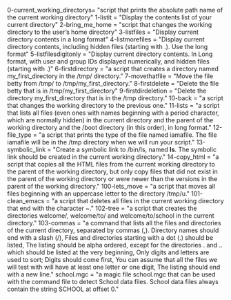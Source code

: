 0-current_working_directorys= "script that prints the absolute path name of the current working directory"
1-listit = "Display the contents list of your current directory"
2-bring_me_home = "script that changes the working directory to the user’s home directory"
3-listfiles = "Display current directory contents in a long format"
4-listmorefiles = "Display current directory contents, including hidden files (starting with .). Use the long format"
5-listfilesdigitonly = "Display current directory contents. In Long format, with user and group IDs displayed numerically, and hidden files (starting with .)"
6-firstdirectory = "a script that creates a directory named my_first_directory in the /tmp/ directory."
7-movethatfile = "Move the file betty from /tmp/ to /tmp/my_first_directory."
8-firstdelete = "Delete the file betty that is in /tmp/my_first_directory"
9-firstdirdeletion = "Delete the directory my_first_directory that is in the /tmp directory."
10-back = "a script that changes the working directory to the previous one."
11-lists = "a script that lists all files (even ones with names beginning with a period character, which are normally hidden) in the current directory and the parent of the working directory and the /boot directory (in this order), in long format."
12-file_type = "a script that prints the type of the file named iamafile. The file iamafile will be in the /tmp directory when we will run your script."
13-symbolic_link = "Create a symbolic link to /bin/ls, named __ls__. The symbolic link should be created in the current working directory."
14-copy_html = "a script that copies all the HTML files from the current working directory to the parent of the working directory, but only copy files that did not exist in the parent of the working directory or were newer than the versions in the parent of the working directory."
100-lets_move = "a script that moves all files beginning with an uppercase letter to the directory /tmp/u."
101-clean_emacs = "a script that deletes all files in the current working directory that end with the character ~."
102-tree = "a script that creates the directories welcome/, welcome/to/ and welcome/to/school in the current directory."
103-commas = "a command that lists all the files and directories of the current directory, separated by commas (,). Directory names should end with a slash (/),  Files and directories starting with a dot (.) should be listed, The listing should be alpha ordered, except for the directories . and .. which should be listed at the very beginning,  Only digits and letters are used to sort; Digits should come first, You can assume that all the files we will test with will have at least one letter or one digit, The listing should end with a new line."
school.mgc = "a magic file school.mgc that can be used with the command file to detect School data files. School data files always contain the string SCHOOL at offset 0."
